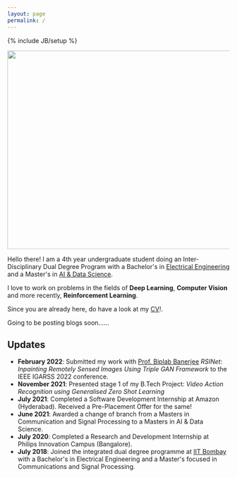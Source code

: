 ```yaml
---
layout: page
permalink: /
---
```

{% include JB/setup %}

<img src=" {{site.url}}/assets/img/profile.jpg " width="600" height="450">

Hello there! I am a 4th year undergraduate student doing an Inter-Disciplinary Dual Degree Program with a Bachelor's in [Electrical Engineering](https://www.ee.iitb.ac.in) and a Master's in [AI & Data Science](https://www.minds.iitb.ac.in/).

I love to work on problems in the fields of **Deep Learning**, **Computer Vision** and more recently, **Reinforcement Learning**.

Since you are already here, do have a look at my [CV]({{site.url}}/cv)!.

Going to be posting blogs soon......

## Updates

<!-- <div style="height:250px;overflow:auto;"> -->
* **February 2022**: Submitted my work with [Prof. Biplab Banerjee](https://biplab-banerjee.github.io/) *RSINet: Inpainting Remotely Sensed Images Using Triple GAN Framework* to the IEEE IGARSS 2022 conference.
* **November 2021**: Presented stage 1 of my B.Tech Project: *Video Action Recognition using Generalised Zero Shot Learning* 
* **July 2021**: Completed a Software Development Internship at Amazon (Hyderabad). Received a Pre-Placement Offer for the same!
* **June 2021**: Awarded a change of branch from a Masters in Communication and Signal Processing to a Masters in AI & Data Science.
* **July 2020**: Completed a Research and Development Internship at Philips Innovation Campus (Bangalore).
* **July 2018**: Joined the integrated dual degree programme at [IIT Bombay](https://www.iitb.ac.in/) with a Bachelor's in Electrical Engineering and a Master's focused in Communications and Signal Processing.
<!-- </div> -->


